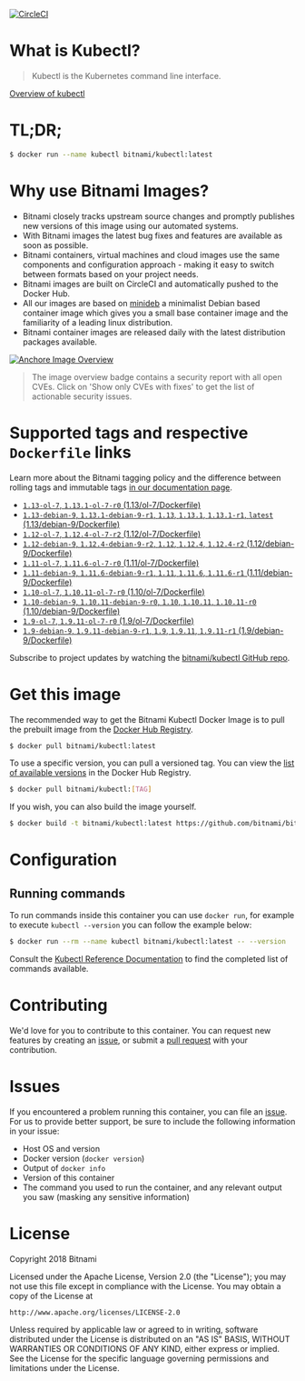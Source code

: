 [![CircleCI](https://circleci.com/gh/bitnami/bitnami-docker-kubectl/tree/master.svg?style=shield)](https://circleci.com/gh/bitnami/bitnami-docker-kubectl/tree/master)

# What is Kubectl?

> Kubectl is the Kubernetes command line interface.

[Overview of kubectl](https://kubernetes.io/docs/reference/kubectl/overview/)

# TL;DR;

```bash
$ docker run --name kubectl bitnami/kubectl:latest
```

# Why use Bitnami Images?

* Bitnami closely tracks upstream source changes and promptly publishes new versions of this image using our automated systems.
* With Bitnami images the latest bug fixes and features are available as soon as possible.
* Bitnami containers, virtual machines and cloud images use the same components and configuration approach - making it easy to switch between formats based on your project needs.
* Bitnami images are built on CircleCI and automatically pushed to the Docker Hub.
* All our images are based on [minideb](https://github.com/bitnami/minideb) a minimalist Debian based container image which gives you a small base container image and the familiarity of a leading linux distribution.
* Bitnami container images are released daily with the latest distribution packages available.

[![Anchore Image Overview](https://anchore.io/service/badges/image/d78d91421e4ccd244f2d91414ea8261cca8468562ae55ab5d184a3739a3cebc5)](https://anchore.io/image/dockerhub/bitnami%2Fkubectl%3Alatest#security)

> The image overview badge contains a security report with all open CVEs. Click on 'Show only CVEs with fixes' to get the list of actionable security issues.

# Supported tags and respective `Dockerfile` links

Learn more about the Bitnami tagging policy and the difference between rolling tags and immutable tags [in our documentation page](https://docs.bitnami.com/containers/how-to/understand-rolling-tags-containers/).


* [`1.13-ol-7`, `1.13.1-ol-7-r0` (1.13/ol-7/Dockerfile)](https://github.com/bitnami/bitnami-docker-kubectl/blob/1.13.1-ol-7-r0/1.13/ol-7/Dockerfile)
* [`1.13-debian-9`, `1.13.1-debian-9-r1`, `1.13`, `1.13.1`, `1.13.1-r1`, `latest` (1.13/debian-9/Dockerfile)](https://github.com/bitnami/bitnami-docker-kubectl/blob/1.13.1-debian-9-r1/1.13/debian-9/Dockerfile)
* [`1.12-ol-7`, `1.12.4-ol-7-r2` (1.12/ol-7/Dockerfile)](https://github.com/bitnami/bitnami-docker-kubectl/blob/1.12.4-ol-7-r2/1.12/ol-7/Dockerfile)
* [`1.12-debian-9`, `1.12.4-debian-9-r2`, `1.12`, `1.12.4`, `1.12.4-r2` (1.12/debian-9/Dockerfile)](https://github.com/bitnami/bitnami-docker-kubectl/blob/1.12.4-debian-9-r2/1.12/debian-9/Dockerfile)
* [`1.11-ol-7`, `1.11.6-ol-7-r0` (1.11/ol-7/Dockerfile)](https://github.com/bitnami/bitnami-docker-kubectl/blob/1.11.6-ol-7-r0/1.11/ol-7/Dockerfile)
* [`1.11-debian-9`, `1.11.6-debian-9-r1`, `1.11`, `1.11.6`, `1.11.6-r1` (1.11/debian-9/Dockerfile)](https://github.com/bitnami/bitnami-docker-kubectl/blob/1.11.6-debian-9-r1/1.11/debian-9/Dockerfile)
* [`1.10-ol-7`, `1.10.11-ol-7-r0` (1.10/ol-7/Dockerfile)](https://github.com/bitnami/bitnami-docker-kubectl/blob/1.10.11-ol-7-r0/1.10/ol-7/Dockerfile)
* [`1.10-debian-9`, `1.10.11-debian-9-r0`, `1.10`, `1.10.11`, `1.10.11-r0` (1.10/debian-9/Dockerfile)](https://github.com/bitnami/bitnami-docker-kubectl/blob/1.10.11-debian-9-r0/1.10/debian-9/Dockerfile)
* [`1.9-ol-7`, `1.9.11-ol-7-r0` (1.9/ol-7/Dockerfile)](https://github.com/bitnami/bitnami-docker-kubectl/blob/1.9.11-ol-7-r0/1.9/ol-7/Dockerfile)
* [`1.9-debian-9`, `1.9.11-debian-9-r1`, `1.9`, `1.9.11`, `1.9.11-r1` (1.9/debian-9/Dockerfile)](https://github.com/bitnami/bitnami-docker-kubectl/blob/1.9.11-debian-9-r1/1.9/debian-9/Dockerfile)

Subscribe to project updates by watching the [bitnami/kubectl GitHub repo](https://github.com/bitnami/bitnami-docker-kubectl).

# Get this image

The recommended way to get the Bitnami Kubectl Docker Image is to pull the prebuilt image from the [Docker Hub Registry](https://hub.docker.com/r/bitnami/kubectl).

```bash
$ docker pull bitnami/kubectl:latest
```

To use a specific version, you can pull a versioned tag. You can view the [list of available versions](https://hub.docker.com/r/bitnami/kubectl/tags/) in the Docker Hub Registry.

```bash
$ docker pull bitnami/kubectl:[TAG]
```

If you wish, you can also build the image yourself.

```bash
$ docker build -t bitnami/kubectl:latest https://github.com/bitnami/bitnami-docker-kubectl.git
```

# Configuration

## Running commands

To run commands inside this container you can use `docker run`, for example to execute `kubectl --version` you can follow the example below:

```bash
$ docker run --rm --name kubectl bitnami/kubectl:latest -- --version
```

Consult the [Kubectl Reference Documentation](https://kubernetes.io/docs/reference/generated/kubectl/kubectl-commands) to find the completed list of commands available.

# Contributing

We'd love for you to contribute to this container. You can request new features by creating an [issue](https://github.com/bitnami/bitnami-docker-kubectl/issues), or submit a [pull request](https://github.com/bitnami/bitnami-docker-kubectl/pulls) with your contribution.

# Issues

If you encountered a problem running this container, you can file an [issue](https://github.com/bitnami/bitnami-docker-kubectl/issues). For us to provide better support, be sure to include the following information in your issue:

- Host OS and version
- Docker version (`docker version`)
- Output of `docker info`
- Version of this container
- The command you used to run the container, and any relevant output you saw (masking any sensitive information)

# License

Copyright 2018 Bitnami

Licensed under the Apache License, Version 2.0 (the "License");
you may not use this file except in compliance with the License.
You may obtain a copy of the License at

    http://www.apache.org/licenses/LICENSE-2.0

Unless required by applicable law or agreed to in writing, software
distributed under the License is distributed on an "AS IS" BASIS,
WITHOUT WARRANTIES OR CONDITIONS OF ANY KIND, either express or implied.
See the License for the specific language governing permissions and
limitations under the License.
